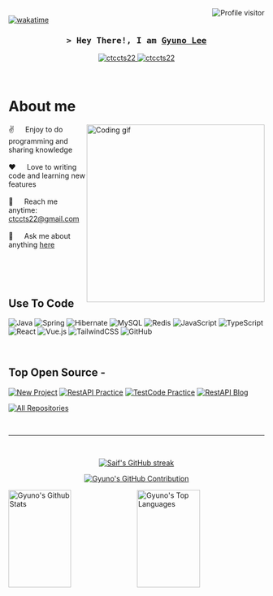 <!--
<h2 align="center">
  Welcome to Gyuno World!
  <img src="https://media.giphy.com/media/hvRJCLFzcasrR4ia7z/giphy.gif" width="28">
</h2>
-->

<!--
<p align="center">
  <a href="https://github.com/ctccts22"><img src="https://readme-typing-svg.herokuapp.com/?lines=Self%20Taught%20Programmer;Front%20End%20Developer;1.5%2B%20years%20of%20coding%20experience;Always%20learning%20new%20things&center=true&width=380&height=45"></a>
</p>

 -->

<a href="https://komarev.com/ghpvc/?username=ctccts22">
  <img align="right" src="https://komarev.com/ghpvc/?username=ctccts22&label=Visitors&color=0e75b6&style=flat" alt="Profile visitor" />
</a>


[![wakatime](https://wakatime.com/badge/user/eebb3dd8-d9b2-40de-9b88-6fd6cac99dbc.svg)](https://wakatime.com/@eebb3dd8-d9b2-40de-9b88-6fd6cac99dbc)

<!-- Intro  -->
<h3 align="center">
        <samp>&gt; Hey There!, I am
                <b><a target="_blank" href="https://ctccts22.com">Gyuno Lee</a></b>
        </samp>
</h3>

<p align="center">
 <a href="https://linkedin.com/in/ctccts22" target="_blank">
  <img src="https://img.shields.io/badge/LinkedIn-0077B5?style=for-the-badge&logo=linkedin&logoColor=white" alt="ctccts22"/>
 </a>
 <a href="https://instagram.com/_____gyuno" target="_blank">
  <img src="https://img.shields.io/badge/Instagram-fe4164?style=for-the-badge&logo=instagram&logoColor=white" alt="ctccts22" />
 </a> 
</p>
<br />

<!-- About Section -->
 # About me
 
<p>
 <img align="right" width="350" src="/assets/programmer.gif" alt="Coding gif" />
  
 ✌️ &emsp; Enjoy to do programming and sharing knowledge <br/><br/>
 ❤️ &emsp; Love to writing code and learning new features<br/><br/>
 📧 &emsp; Reach me anytime: ctccts22@gmail.com<br/><br/>
 💬 &emsp; Ask me about anything [here](https://github.com/ctccts22/ctccts22/issues)

</p>

<br/>
<br/>
<br/>

## Use To Code

![Java](https://img.shields.io/badge/java-%23ED8B00.svg?style=for-the-badge&logo=openjdk&logoColor=white)
![Spring](https://img.shields.io/badge/spring-%236DB33F.svg?style=for-the-badge&logo=spring&logoColor=white)
![Hibernate](https://img.shields.io/badge/Hibernate-59666C?style=for-the-badge&logo=Hibernate&logoColor=white)
![MySQL](https://img.shields.io/badge/mysql-4479A1.svg?style=for-the-badge&logo=mysql&logoColor=white)
![Redis](https://img.shields.io/badge/redis-%23DD0031.svg?style=for-the-badge&logo=redis&logoColor=white)
![JavaScript](https://img.shields.io/badge/javascript-%23323330.svg?style=for-the-badge&logo=javascript&logoColor=%23F7DF1E)
![TypeScript](https://img.shields.io/badge/typescript-%23007ACC.svg?style=for-the-badge&logo=typescript&logoColor=white)
![React](https://img.shields.io/badge/react-%2320232a.svg?style=for-the-badge&logo=react&logoColor=%2361DAFB)
![Vue.js](https://img.shields.io/badge/vuejs-%2335495e.svg?style=for-the-badge&logo=vuedotjs&logoColor=%234FC08D)
![TailwindCSS](https://img.shields.io/badge/tailwindcss-%2338B2AC.svg?style=for-the-badge&logo=tailwind-css&logoColor=white)
![GitHub](https://img.shields.io/badge/github-%23121011.svg?style=for-the-badge&logo=github&logoColor=white)

<br/>

## Top Open Source -
[![New Project](https://github-readme-stats.vercel.app/api/pin/?username=ctccts22&repo=side-project-v1&border_color=7F3FBF&bg_color=0D1117&title_color=C9D1D9&text_color=8B949E&icon_color=7F3FBF)](https://github.com/ctccts22/side-project-v1)
[![RestAPI Practice](https://github-readme-stats.vercel.app/api/pin/?username=ctccts22&repo=ejm-task&border_color=7F3FBF&bg_color=0D1117&title_color=C9D1D9&text_color=8B949E&icon_color=7F3FBF)](https://github.com/ctccts22/ejm-task)
[![TestCode Practice](https://github-readme-stats.vercel.app/api/pin/?username=ctccts22&repo=spring-boot-testing&border_color=7F3FBF&bg_color=0D1117&title_color=C9D1D9&text_color=8B949E&icon_color=7F3FBF)](https://github.com/ctccts22/spring-boot-testing)
[![RestAPI Blog](https://github-readme-stats.vercel.app/api/pin/?username=ctccts22&repo=springboot-blog-rest-api&border_color=7F3FBF&bg_color=0D1117&title_color=C9D1D9&text_color=8B949E&icon_color=7F3FBF)](https://github.com/ctccts22/springboot-blog-rest-api)

<p align="left">
  <a href="https://github.com/ctccts22?tab=repositories" target="_blank"><img alt="All Repositories" title="All Repositories" src="https://img.shields.io/badge/-All%20Repos-2962FF?style=for-the-badge&logo=koding&logoColor=white"/></a>
</p>

<br/>
<hr/>
<br/>

<p align="center">
  <a href="https://github.com/ctccts22">
    <img src="https://github-readme-streak-stats.herokuapp.com/?user=ctccts22&theme=radical&border=7F3FBF&background=0D1117" alt="Saif's GitHub streak"/>
  </a>
</p>

<p align="center">
  <a href="https://github.com/ctccts22">
    <img src="https://github-profile-summary-cards.vercel.app/api/cards/profile-details?username=ctccts22&theme=radical" alt="Gyuno's GitHub Contribution"/>
  </a>
</p>

<a> 
    <a href="https://github.com/ctccts22"><img alt="Gyuno's Github Stats" src="https://denvercoder1-github-readme-stats.vercel.app/api?username=ctccts22&show_icons=true&count_private=true&theme=react&border_color=7F3FBF&bg_color=0D1117&title_color=F85D7F&icon_color=F8D866" height="192px" width="49.5%"/></a>
  <a href="https://github.com/ctccts22"><img alt="Gyuno's Top Languages" src="https://denvercoder1-github-readme-stats.vercel.app/api/top-langs/?username=ctccts22&langs_count=8&layout=compact&theme=react&border_color=7F3FBF&bg_color=0D1117&title_color=F85D7F&icon_color=F8D866" height="192px" width="49.5%"/></a>
  <br/>
</a>
